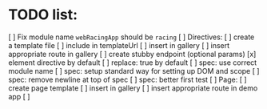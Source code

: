 # TODO list:

[ ] Fix module name `webRacingApp` should be `racing`
[ ] Directives: 
  [ ] create a template file
  [ ] include in templateUrl
  [ ] insert in gallery
  [ ] insert appropriate route in gallery
  [ ] create stubby endpoint (optional params)
  [x] element directive by default
  [ ] replace: true by default
  [ ] spec: use correct module name
  [ ] spec: setup standard way for setting up DOM and scope
  [ ] spec: remove newline at top of spec
  [ ] spec: better first test
[ ] Page:
  [ ] create page template 
  [ ] insert in gallery
  [ ] insert appropriate route in demo app
  [ ] 
